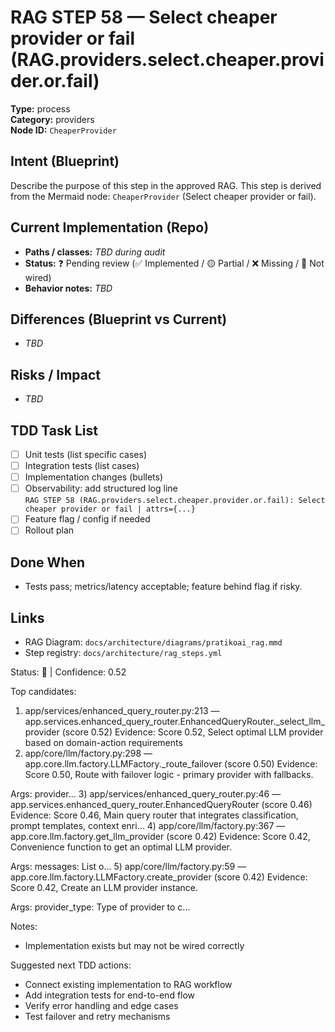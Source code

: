 # RAG STEP 58 — Select cheaper provider or fail (RAG.providers.select.cheaper.provider.or.fail)

**Type:** process  
**Category:** providers  
**Node ID:** `CheaperProvider`

## Intent (Blueprint)
Describe the purpose of this step in the approved RAG. This step is derived from the Mermaid node: `CheaperProvider` (Select cheaper provider or fail).

## Current Implementation (Repo)
- **Paths / classes:** _TBD during audit_
- **Status:** ❓ Pending review (✅ Implemented / 🟡 Partial / ❌ Missing / 🔌 Not wired)
- **Behavior notes:** _TBD_

## Differences (Blueprint vs Current)
- _TBD_

## Risks / Impact
- _TBD_

## TDD Task List
- [ ] Unit tests (list specific cases)
- [ ] Integration tests (list cases)
- [ ] Implementation changes (bullets)
- [ ] Observability: add structured log line  
  `RAG STEP 58 (RAG.providers.select.cheaper.provider.or.fail): Select cheaper provider or fail | attrs={...}`
- [ ] Feature flag / config if needed
- [ ] Rollout plan

## Done When
- Tests pass; metrics/latency acceptable; feature behind flag if risky.

## Links
- RAG Diagram: `docs/architecture/diagrams/pratikoai_rag.mmd`
- Step registry: `docs/architecture/rag_steps.yml`


<!-- AUTO-AUDIT:BEGIN -->
Status: 🔌  |  Confidence: 0.52

Top candidates:
1) app/services/enhanced_query_router.py:213 — app.services.enhanced_query_router.EnhancedQueryRouter._select_llm_provider (score 0.52)
   Evidence: Score 0.52, Select optimal LLM provider based on domain-action requirements
2) app/core/llm/factory.py:298 — app.core.llm.factory.LLMFactory._route_failover (score 0.50)
   Evidence: Score 0.50, Route with failover logic - primary provider with fallbacks.

Args:
    provider...
3) app/services/enhanced_query_router.py:46 — app.services.enhanced_query_router.EnhancedQueryRouter (score 0.46)
   Evidence: Score 0.46, Main query router that integrates classification, prompt templates,
context enri...
4) app/core/llm/factory.py:367 — app.core.llm.factory.get_llm_provider (score 0.42)
   Evidence: Score 0.42, Convenience function to get an optimal LLM provider.

Args:
    messages: List o...
5) app/core/llm/factory.py:59 — app.core.llm.factory.LLMFactory.create_provider (score 0.42)
   Evidence: Score 0.42, Create an LLM provider instance.

Args:
    provider_type: Type of provider to c...

Notes:
- Implementation exists but may not be wired correctly

Suggested next TDD actions:
- Connect existing implementation to RAG workflow
- Add integration tests for end-to-end flow
- Verify error handling and edge cases
- Test failover and retry mechanisms
<!-- AUTO-AUDIT:END -->